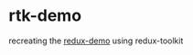 # rtk-demo
 recreating the [redux-demo](https://github.com/dwyertyrell/redux_demo) using redux-toolkit
